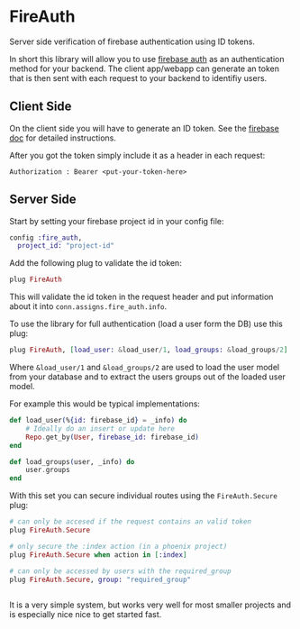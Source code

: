 # FireAuth

Server side verification of firebase authentication using ID tokens.

In short this library will allow you to use 
[firebase auth](https://firebase.google.com/docs/auth/)
as an authentication method for your backend.
The client app/webapp can generate an token that is then sent with
each request to your backend to identifiy users.

## Client Side

On the client side you will have to generate an ID token.
See the [firebase doc](https://firebase.google.com/docs/auth/)
for detailed instructions.

After you got the token simply include it as a header in each request:
```
Authorization : Bearer <put-your-token-here>
```

## Server Side

Start by setting your firebase project id in your config file:
```elixir
config :fire_auth,
  project_id: "project-id"
```

Add the following plug to validate the id token:
```elixir
plug FireAuth
```
This will validate the id token in the request header and put
information about it into `conn.assigns.fire_auth.info`.

To use the library for full authentication (load a user form the DB) use this plug:
```elixir
plug FireAuth, [load_user: &load_user/1, load_groups: &load_groups/2]
```
Where `&load_user/1` and `&load_groups/2` are used to load the
user model from your database and to extract the users groups
out of the loaded user model.

For example this would be typical implementations:
```elixir
def load_user(%{id: firebase_id} = _info) do
	# Ideally do an insert or update here
	Repo.get_by(User, firebase_id: firebase_id)
end

def load_groups(user, _info) do
	user.groups
end
```

With this set you can secure individual routes using
the `FireAuth.Secure` plug:
```elixir
# can only be accesed if the request contains an valid token
plug FireAuth.Secure

# only secure the :index action (in a phoenix project) 
plug FireAuth.Secure when action in [:index]

# can only be accessed by users with the required_group
plug FireAuth.Secure, group: "required_group"
   
```

It is a very simple system, but works very well for most
smaller projects and is especially nice nice to get started fast.
